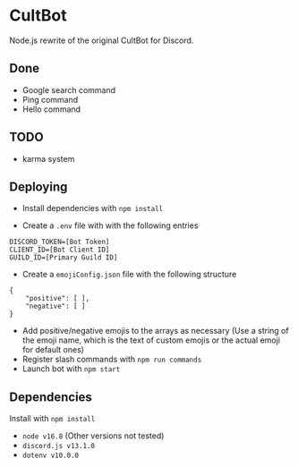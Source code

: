 # CultBot

Node.js rewrite of the original CultBot for Discord.

## Done
- Google search command
- Ping command
- Hello command

## TODO
- karma system

## Deploying
- Install dependencies with `npm install`

- Create a `.env` file with with the following entries
```
DISCORD_TOKEN=[Bot Token]
CLIENT_ID=[Bot Client ID]
GUILD_ID=[Primary Guild ID]
```
- Create a `emojiConfig.json` file with the following structure
```
{
    "positive": [ ],
    "negative": [ ]
}
```
- Add positive/negative emojis to the arrays as necessary (Use a string of the emoji name, which is the text of custom emojis or the actual emoji for default ones)
- Register slash commands with `npm run commands`
- Launch bot with `npm start`

## Dependencies
Install with `npm install`
- `node v16.8` (Other versions not tested) 
- `discord.js v13.1.0`
- `dotenv v10.0.0`
